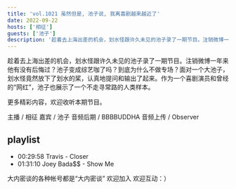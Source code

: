```yaml
---
title: 'vol.1021 虽然但是, 池子说, 我离喜剧越来越近了'
date: 2022-09-22
hosts: ['相征']
guests: ['池子']
description: '趁着去上海出差的机会，划水怪跟许久未见的池子录了一期节目。注销微博一年来他有没有后悔过？池子变成综艺咖了吗？到底为什么不做专场？面对一个大池子，划水怪竟然放下了划水的桨，认真地提问和输出了起来。作为一个喜剧演员和曾经的“网红”，池子也展示了一个不走寻常路的人类样本。'
---
```


趁着去上海出差的机会，划水怪跟许久未见的池子录了一期节目。注销微博一年来他有没有后悔过？池子变成综艺咖了吗？到底为什么不做专场？面对一个大池子，划水怪竟然放下了划水的桨，认真地提问和输出了起来。作为一个喜剧演员和曾经的“网红”，池子也展示了一个不走寻常路的人类样本。

更多精彩内容，欢迎收听本期节目。

主播 / 相征
嘉宾 / 池子
音频后期 / BBBBUDDHA
音频上传 / Observer

## playlist
- 00:29:58 Travis - Closer
- 01:31:10 Joey Bada$$ - Show Me

大内密谈的各种帐号都是“大内密谈”
欢迎加入 欢迎互动：）
